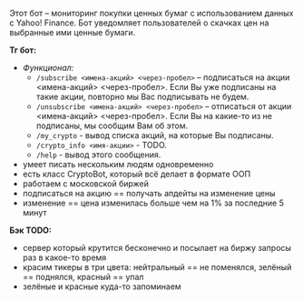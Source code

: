 Этот бот – мониторинг покупки ценных бумаг с использованием данных с Yahoo! Finance. Бот уведомляет пользователей о скачках цен на выбранные ими ценные бумаги.

**Тг бот:**
- *Функционал:*
  - `/subscribe <имена-акций> <через-пробел>` – подписаться на акции <имена-акций> <через-пробел>. Если Вы уже подписаны на такие акции, повторно мы Вас подписывать не будем.
  - `/unsubscribe <имена-акций> <через-пробел>` – отписаться от акции <имена-акций> <через-пробел>. Если Вы на какие-то из не подписаны, мы сообщим Вам об этом.
  - `/my_crypto` - вывод списка акций, на которые Вы подписаны.
  - `/crypto_info <имя-акции>` - TODO.
  - `/help` - вывод этого сообщения.
- умеет писать нескольким людям одновременно
- есть класс CryptoBot, который всё делает в формате ООП
- работаем с московской биржей
- подписаться на акцию == получать апдейты на изменение цены
- изменение == цена изменилась больше чем на 1% за последние 5 минут

**Бэк TODO:**
- сервер который крутится бесконечно и посылает на биржу запросы раз в какое-то время
- красим тикеры в три цвета: нейтральный == не поменялся, зелёный == поднялся, красный == упал
- зелёные и красные куда-то запоминаем
